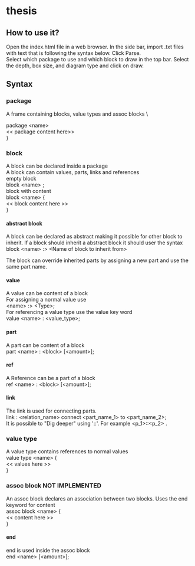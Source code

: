 # thesis

## How to use it?

Open the index.html file in a web browser. In the side bar, import .txt files with text that is following the syntax below.
Click Parse. \
Select which package to use and which block to draw in the top bar. Select the depth, box size, and diagram type and click on draw. 



## Syntax


### package
A frame containing blocks, value types and assoc blocks \

package \<name\> \
    << package content here>> \
}



### block
A block can be declared inside a package \
A block can contain values, parts, links and references \
empty block \
block \<name\> ; \
block with content \
block \<name\> { \
    << block content here >> \
}
#### abstract block
A block can be declared as abstract making it possible for other block to inherit.
If a block should inherit a abstract block it should user the syntax \
block \<name\> :> \<Name of block to inherit from\> 

The block can override inherited parts by assigning a new part and use the same part name.

#### value
A value can be content of a block \
For assigning a normal value use \
\<name\> :> \<Type\>; \
For referencing a value type use the value key word \
value \<name\> : \<value_type\>;

#### part
A part can be content of a block \
part \<name\> : \<block\> [\<amount\>];

#### ref
A Reference can be a part of a block \
ref \<name\> : \<block\> [\<amount\>];

#### link
The link is used for connecting parts. \
link : \<relation_name\> connect \<part_name_1\> to \<part_name_2\>; \
It is possible to "Dig deeper" using '::'. For example \<p_1\>::\<p_2\> .


### value type
A value type contains references to normal values \
value type \<name\> { \
     << values here >> \
}

### assoc block NOT IMPLEMENTED
An assoc block declares an association between two blocks. Uses the end keyword for content \
assoc block \<name\> { \
    << content here >> \
}

#### end
end is used inside the assoc block\
end \<name\> [\<amount\>];
